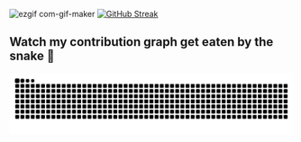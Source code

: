 ![ezgif com-gif-maker](https://user-images.githubusercontent.com/91699007/150616437-cd038e61-7eee-4f96-9b01-b49a2178c749.gif)
[![GitHub Streak](https://github-readme-streak-stats.herokuapp.com?user=thathoichoigirl&theme=radical&date_format=M%20j%5B%2C%20Y%5D)](https://git.io/streak-stats)
## **Watch my contribution graph get eaten by the snake 🐍**
![snake gif](https://github.com/thathoichoigirl/thathoichoigirl/blob/output/github-contribution-grid-snake.svg)

